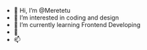 - 👋 Hi, I’m @Meretetu
- 👀 I’m interested in coding and design
- 🌱 I’m currently learning Frontend Developing
- 💞️ 
- 📫 

<!---
Meretetu/Meretetu is a ✨ special ✨ repository because its `README.md` (this file) appears on your GitHub profile.
You can click the Preview link to take a look at your changes.
--->

